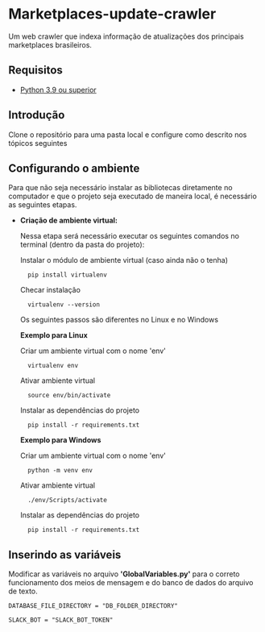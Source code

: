 # Marketplaces-update-crawler

Um web crawler que indexa informação de atualizações dos principais marketplaces brasileiros. <br/>

## Requisitos
- [Python 3.9 ou superior](https://www.python.org/downloads/ "Download Python")

## Introdução

Clone o repositório para uma pasta local e configure como descrito nos tópicos seguintes

## Configurando o ambiente

Para que não seja necessário instalar as bibliotecas diretamente no computador e que o projeto seja executado de maneira local, é necessário as seguintes etapas.

- **Criação de ambiente virtual:**

    Nessa etapa será necessário executar os seguintes comandos no terminal (dentro da pasta do projeto):

    Instalar o módulo de ambiente virtual (caso ainda não o tenha)

        pip install virtualenv

    Checar instalação

        virtualenv --version

    Os seguintes passos são diferentes no Linux e no Windows

    **Exemplo para Linux**    

    Criar um ambiente virtual com o nome 'env'
            
        virtualenv env

    Ativar ambiente virtual

        source env/bin/activate

    Instalar as dependências do projeto

        pip install -r requirements.txt

    **Exemplo para Windows**
    
    Criar um ambiente virtual com o nome 'env'

        python -m venv env

    Ativar ambiente virtual

        ./env/Scripts/activate

    Instalar as dependências do projeto

        pip install -r requirements.txt

## Inserindo as variáveis

Modificar as variáveis no arquivo **'GlobalVariables.py'** para o correto funcionamento dos meios de mensagem e do banco de dados do arquivo de texto.

    DATABASE_FILE_DIRECTORY = "DB_FOLDER_DIRECTORY"

    SLACK_BOT = "SLACK_BOT_TOKEN"
